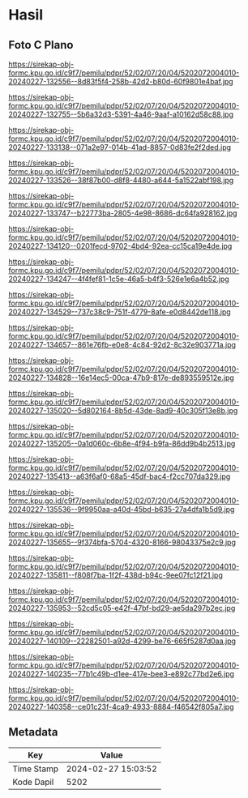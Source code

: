# Hasil

## Foto C Plano

https://sirekap-obj-formc.kpu.go.id/c9f7/pemilu/pdpr/52/02/07/20/04/5202072004010-20240227-132556--8d83f5f4-258b-42d2-b80d-60f9801e4baf.jpg

https://sirekap-obj-formc.kpu.go.id/c9f7/pemilu/pdpr/52/02/07/20/04/5202072004010-20240227-132755--5b6a32d3-5391-4a46-9aaf-a10162d58c88.jpg

https://sirekap-obj-formc.kpu.go.id/c9f7/pemilu/pdpr/52/02/07/20/04/5202072004010-20240227-133138--071a2e97-014b-41ad-8857-0d83fe2f2ded.jpg

https://sirekap-obj-formc.kpu.go.id/c9f7/pemilu/pdpr/52/02/07/20/04/5202072004010-20240227-133526--38f87b00-d8f8-4480-a644-5a1522abf198.jpg

https://sirekap-obj-formc.kpu.go.id/c9f7/pemilu/pdpr/52/02/07/20/04/5202072004010-20240227-133747--b22773ba-2805-4e98-8686-dc64fa928162.jpg

https://sirekap-obj-formc.kpu.go.id/c9f7/pemilu/pdpr/52/02/07/20/04/5202072004010-20240227-134120--0201fecd-9702-4bd4-92ea-cc15ca19e4de.jpg

https://sirekap-obj-formc.kpu.go.id/c9f7/pemilu/pdpr/52/02/07/20/04/5202072004010-20240227-134247--4f4fef81-1c5e-46a5-b4f3-526e1e6a4b52.jpg

https://sirekap-obj-formc.kpu.go.id/c9f7/pemilu/pdpr/52/02/07/20/04/5202072004010-20240227-134529--737c38c9-751f-4779-8afe-e0d8442de118.jpg

https://sirekap-obj-formc.kpu.go.id/c9f7/pemilu/pdpr/52/02/07/20/04/5202072004010-20240227-134657--861e76fb-e0e8-4c84-92d2-8c32e903771a.jpg

https://sirekap-obj-formc.kpu.go.id/c9f7/pemilu/pdpr/52/02/07/20/04/5202072004010-20240227-134828--16e14ec5-00ca-47b9-817e-de893559512e.jpg

https://sirekap-obj-formc.kpu.go.id/c9f7/pemilu/pdpr/52/02/07/20/04/5202072004010-20240227-135020--5d802164-8b5d-43de-8ad9-40c305f13e8b.jpg

https://sirekap-obj-formc.kpu.go.id/c9f7/pemilu/pdpr/52/02/07/20/04/5202072004010-20240227-135205--0a1d060c-6b8e-4f94-b9fa-86dd9b4b2513.jpg

https://sirekap-obj-formc.kpu.go.id/c9f7/pemilu/pdpr/52/02/07/20/04/5202072004010-20240227-135413--a63f6af0-68a5-45df-bac4-f2cc707da329.jpg

https://sirekap-obj-formc.kpu.go.id/c9f7/pemilu/pdpr/52/02/07/20/04/5202072004010-20240227-135536--9f9950aa-a40d-45bd-b635-27a4dfa1b5d9.jpg

https://sirekap-obj-formc.kpu.go.id/c9f7/pemilu/pdpr/52/02/07/20/04/5202072004010-20240227-135655--9f374bfa-5704-4320-8166-98043375e2c9.jpg

https://sirekap-obj-formc.kpu.go.id/c9f7/pemilu/pdpr/52/02/07/20/04/5202072004010-20240227-135811--f808f7ba-1f2f-438d-b94c-9ee07fc12f21.jpg

https://sirekap-obj-formc.kpu.go.id/c9f7/pemilu/pdpr/52/02/07/20/04/5202072004010-20240227-135953--52cd5c05-e42f-47bf-bd29-ae5da297b2ec.jpg

https://sirekap-obj-formc.kpu.go.id/c9f7/pemilu/pdpr/52/02/07/20/04/5202072004010-20240227-140109--22282501-a92d-4299-be76-665f5287d0aa.jpg

https://sirekap-obj-formc.kpu.go.id/c9f7/pemilu/pdpr/52/02/07/20/04/5202072004010-20240227-140235--77b1c49b-d1ee-417e-bee3-e892c77bd2e6.jpg

https://sirekap-obj-formc.kpu.go.id/c9f7/pemilu/pdpr/52/02/07/20/04/5202072004010-20240227-140358--ce01c23f-4ca9-4933-8884-f46542f805a7.jpg


## Metadata

| Key        | Value               |
| ---------- | ------------------- |
| Time Stamp | 2024-02-27 15:03:52 |
| Kode Dapil | 5202                |



